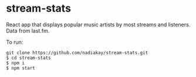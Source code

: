# stream-stats

React app that displays popular music artists by most streams and listeners. Data from last.fm.

To run:

```
git clone https://github.com/nadiakay/stream-stats.git
$ cd stream-stats
$ npm i
$ npm start
```
